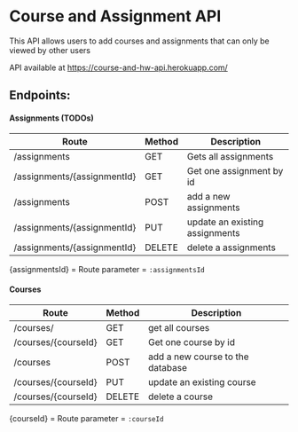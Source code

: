 # Course and Assignment API

This API allows users to add courses and assignments that can only be viewed by other users

API available at https://course-and-hw-api.herokuapp.com/

## Endpoints:

#### Assignments (TODOs)

| Route | Method | Description |
| ----------- | ----------- | ----------- |
|/assignments |GET | Gets all assignments |
|/assignments/{assignmentId} |GET | Get one assignment by id|
|/assignments | POST | add a new assignments |
|/assignments/{assignmentId}| PUT | update an existing assignments|
|/assignments/{assignmentId} | DELETE | delete a assignments |

{assignmentsId} = Route parameter = `:assignmentsId`
#### Courses

| Route | Method  | Description |
| ----------- | ----------- | ----------- |
|/courses/ | GET | get all courses |
|/courses/{courseId} |GET | Get one course by id|
|/courses | POST | add a new course to the database |
|/courses/{courseId}| PUT | update an existing course|
|/courses/{courseId} | DELETE | delete a course |

{courseId} = Route parameter = `:courseId`

